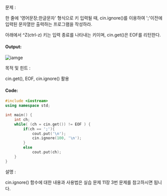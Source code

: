 문제 :

한 줄에 '영어문장;한글문자' 형식으로 키 입력될 때, cin.ignore()를 이용하여 ';'이전에 입력된 문자열만 출력하는 프로그램을 작성하라.

아래에서 ^Z(ctrl-z) 키는 입력 종료를 나타내는 키이며, cin.get()은 EOF를 리턴한다.

#### Output:
![iamge](https://img1.daumcdn.net/thumb/R1280x0/?scode=mtistory2&fname=https%3A%2F%2Fk.kakaocdn.net%2Fdn%2FmRLs5%2FbtqCX91oYZU%2FFDMQAagDUXerUReN0Y40r1%2Fimg.png)

목적 및 힌트 :

cin.get(), EOF, cin.ignore() 활용

#### Code:
```cpp
#include <iostream>
using namespace std;
 
int main() {
    int ch;
    while( (ch = cin.get()) != EOF ) {
        if(ch == ';'){
            cout.put('\n');
            cin.ignore(100, '\n');
        }
        else
            cout.put(ch);
    }
}
```

설명 :

cin.ignore() 함수에 대한 내용과 사용법은 실습 문제 11장 3번 문제를 참고하시면 됩니다.

